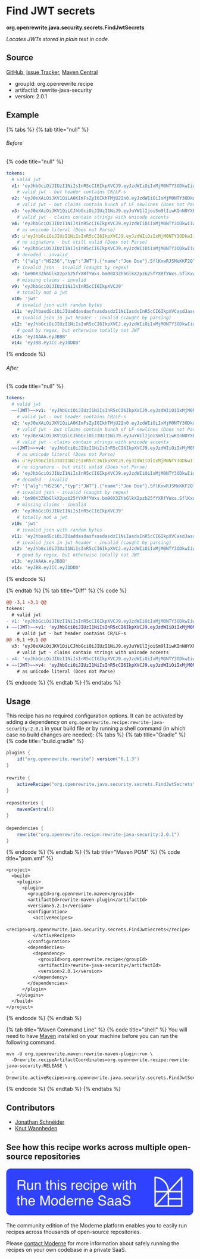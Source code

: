 # Find JWT secrets

**org.openrewrite.java.security.secrets.FindJwtSecrets**

_Locates JWTs stored in plain text in code._

## Source

[GitHub](https://github.com/openrewrite/rewrite-java-security/blob/main/src/main/java/org/openrewrite/java/security/secrets/FindJwtSecrets.java), [Issue Tracker](https://github.com/openrewrite/rewrite-java-security/issues), [Maven Central](https://central.sonatype.com/artifact/org.openrewrite.recipe/rewrite-java-security/2.0.1/jar)

* groupId: org.openrewrite.recipe
* artifactId: rewrite-java-security
* version: 2.0.1

## Example


{% tabs %}
{% tab title="null" %}

###### Before
{% code title="null" %}
```yaml
tokens:
  # valid jwt
  v1: 'eyJhbGciOiJIUzI1NiIsInR5cCI6IkpXVCJ9.eyJzdWIiOiIxMjM0NTY3ODkwIiwibmFtZSI6IkpvaG4gRG9lIiwiaWF0IjoxNTE2MjM5MDIyfQ.SflKxwRJSMeKKF2QT4fwpMeJf36POk6yJV_adQssw5c'
    # valid jwt - but header contains CR/LF-s
  v2: 'eyJ0eXAiOiJKV1QiLA0KImFsZyI6IkhTMjU2In0.eyJzdWIiOiIxMjM0NTY3ODkwIiwibmFtZSI6IkpvaG4gRG9lIiwiaWF0IjoxNTE2MjM5MDIyfQ'
    # valid jwt - but claims contain bunch of LF newlines (Does not Parse)
  v3: 'eyJ0eXAiOiJKV1QiLCJhbGciOiJIUzI1NiJ9.eyJuYW1lIjoiSm9lIiwKInN0YXR1cyI6ImVtcGxveWVlIgp9'
    # valid jwt - claims contain strings with unicode accents
  v4: 'eyJhbGciOiJIUzI1NiIsInR5cCI6IkpXVCJ9.eyJzdWIiOiIxMjM0NTY3ODkwIiwibmFtZSI6IsWww6HFkcOtIMOWxZHDqcOoIiwiaWF0IjoxNTE2MjM5MDIyfQ.k5HibI_uLn_RTuPcaCNkaVaQH2y5q6GvJg8GPpGMRwQ'
    # as unicode literal (Does not Parse)
  v5: u'eyJhbGciOiJIUzI1NiIsInR5cCI6IkpXVCJ9.eyJzdWIiOiIxMjM0NTY3ODkwIiwibmFtZSI6IkpvaG4gRG9lIiwiaWF0IjoxNTE2MjM5MDIyfQ.SflKxwRJSMeKKF2QT4fwpMeJf36POk6yJV_adQssw5c'
    # no signature - but still valid (Does not Parse)
  v6: 'eyJhbGciOiJIUzI1NiIsInR5cCI6IkpXVCJ9.eyJzdWIiOiIxMjM0NTY3ODkwIiwibmFtZSI6IkpvaG4gRG9lIiwiaWF0IjoxNTE2MjM5MDIyfQ'
    # decoded - invalid
  v7: '{"alg":"HS256","typ":"JWT"}.{"name":"Jon Doe"}.SflKxwRJSMeKKF2QT4fwpMeJf36POk6yJV_adQssw5c'
    # invalid json - invalid (caught by regex)
  v8: 'bm90X3ZhbGlkX2pzb25fYXRfYWxs.bm90X3ZhbGlkX2pzb25fYXRfYWxs.SflKxwRJSMeKKF2QT4fwpMeJf36POk6yJV_adQssw5c'
    # missing claims - invalid
  v9: 'eyJhbGciOiJIUzI1NiIsInR5cCI6IkpXVCJ9'
    # totally not a jwt
  v10: 'jwt'
    # invalid json with random bytes
  v11: 'eyJhbasdGciOiJIUaddasdasfsasdasdzI1NiIasdsInR5cCI6IkpXVCasdJasd9.eyJzdWIiOiIxMjM0NTY3ODkwIiwibmFtZSI6IkpvaG4gRG9lIiwiaWF0IjoxNTE2MjM5MDIyfQ.SflKxwRJSMeKKF2QT4fwpMeJf36POk6yJV_adQssw5c'
    # invalid json in jwt header - invalid (caught by parsing)
  v12: 'eyJhbGciOiJIUzI1NiIsInR5cCI6IkpXVCJ.eyJzdWIiOiIxMjM0NTY3ODkwIiwibmFtZSI6IkpvaG4gRG9lIiwiaWF0IjoxNTE2MjM5MDIyfQ.SflKxwRJSMeKKF2QT4fwpMeJf36POk6yJV_adQssw5c'
    # good by regex, but otherwise totally not JWT
  v13: 'eyJAAAA.eyJBBB'
  v14: 'eyJBB.eyJCC.eyJDDDD'
```
{% endcode %}

###### After
{% code title="null" %}
```yaml
tokens:
  # valid jwt
  ~~(JWT)~~>v1: 'eyJhbGciOiJIUzI1NiIsInR5cCI6IkpXVCJ9.eyJzdWIiOiIxMjM0NTY3ODkwIiwibmFtZSI6IkpvaG4gRG9lIiwiaWF0IjoxNTE2MjM5MDIyfQ.SflKxwRJSMeKKF2QT4fwpMeJf36POk6yJV_adQssw5c'
    # valid jwt - but header contains CR/LF-s
  v2: 'eyJ0eXAiOiJKV1QiLA0KImFsZyI6IkhTMjU2In0.eyJzdWIiOiIxMjM0NTY3ODkwIiwibmFtZSI6IkpvaG4gRG9lIiwiaWF0IjoxNTE2MjM5MDIyfQ'
    # valid jwt - but claims contain bunch of LF newlines (Does not Parse)
  v3: 'eyJ0eXAiOiJKV1QiLCJhbGciOiJIUzI1NiJ9.eyJuYW1lIjoiSm9lIiwKInN0YXR1cyI6ImVtcGxveWVlIgp9'
    # valid jwt - claims contain strings with unicode accents
  ~~(JWT)~~>v4: 'eyJhbGciOiJIUzI1NiIsInR5cCI6IkpXVCJ9.eyJzdWIiOiIxMjM0NTY3ODkwIiwibmFtZSI6IsWww6HFkcOtIMOWxZHDqcOoIiwiaWF0IjoxNTE2MjM5MDIyfQ.k5HibI_uLn_RTuPcaCNkaVaQH2y5q6GvJg8GPpGMRwQ'
    # as unicode literal (Does not Parse)
  v5: u'eyJhbGciOiJIUzI1NiIsInR5cCI6IkpXVCJ9.eyJzdWIiOiIxMjM0NTY3ODkwIiwibmFtZSI6IkpvaG4gRG9lIiwiaWF0IjoxNTE2MjM5MDIyfQ.SflKxwRJSMeKKF2QT4fwpMeJf36POk6yJV_adQssw5c'
    # no signature - but still valid (Does not Parse)
  v6: 'eyJhbGciOiJIUzI1NiIsInR5cCI6IkpXVCJ9.eyJzdWIiOiIxMjM0NTY3ODkwIiwibmFtZSI6IkpvaG4gRG9lIiwiaWF0IjoxNTE2MjM5MDIyfQ'
    # decoded - invalid
  v7: '{"alg":"HS256","typ":"JWT"}.{"name":"Jon Doe"}.SflKxwRJSMeKKF2QT4fwpMeJf36POk6yJV_adQssw5c'
    # invalid json - invalid (caught by regex)
  v8: 'bm90X3ZhbGlkX2pzb25fYXRfYWxs.bm90X3ZhbGlkX2pzb25fYXRfYWxs.SflKxwRJSMeKKF2QT4fwpMeJf36POk6yJV_adQssw5c'
    # missing claims - invalid
  v9: 'eyJhbGciOiJIUzI1NiIsInR5cCI6IkpXVCJ9'
    # totally not a jwt
  v10: 'jwt'
    # invalid json with random bytes
  v11: 'eyJhbasdGciOiJIUaddasdasfsasdasdzI1NiIasdsInR5cCI6IkpXVCasdJasd9.eyJzdWIiOiIxMjM0NTY3ODkwIiwibmFtZSI6IkpvaG4gRG9lIiwiaWF0IjoxNTE2MjM5MDIyfQ.SflKxwRJSMeKKF2QT4fwpMeJf36POk6yJV_adQssw5c'
    # invalid json in jwt header - invalid (caught by parsing)
  v12: 'eyJhbGciOiJIUzI1NiIsInR5cCI6IkpXVCJ.eyJzdWIiOiIxMjM0NTY3ODkwIiwibmFtZSI6IkpvaG4gRG9lIiwiaWF0IjoxNTE2MjM5MDIyfQ.SflKxwRJSMeKKF2QT4fwpMeJf36POk6yJV_adQssw5c'
    # good by regex, but otherwise totally not JWT
  v13: 'eyJAAAA.eyJBBB'
  v14: 'eyJBB.eyJCC.eyJDDDD'
```
{% endcode %}

{% endtab %}
{% tab title="Diff" %}
{% code %}
```diff
@@ -3,1 +3,1 @@
tokens:
  # valid jwt
- v1: 'eyJhbGciOiJIUzI1NiIsInR5cCI6IkpXVCJ9.eyJzdWIiOiIxMjM0NTY3ODkwIiwibmFtZSI6IkpvaG4gRG9lIiwiaWF0IjoxNTE2MjM5MDIyfQ.SflKxwRJSMeKKF2QT4fwpMeJf36POk6yJV_adQssw5c'
+ ~~(JWT)~~>v1: 'eyJhbGciOiJIUzI1NiIsInR5cCI6IkpXVCJ9.eyJzdWIiOiIxMjM0NTY3ODkwIiwibmFtZSI6IkpvaG4gRG9lIiwiaWF0IjoxNTE2MjM5MDIyfQ.SflKxwRJSMeKKF2QT4fwpMeJf36POk6yJV_adQssw5c'
    # valid jwt - but header contains CR/LF-s
@@ -9,1 +9,1 @@
  v3: 'eyJ0eXAiOiJKV1QiLCJhbGciOiJIUzI1NiJ9.eyJuYW1lIjoiSm9lIiwKInN0YXR1cyI6ImVtcGxveWVlIgp9'
    # valid jwt - claims contain strings with unicode accents
- v4: 'eyJhbGciOiJIUzI1NiIsInR5cCI6IkpXVCJ9.eyJzdWIiOiIxMjM0NTY3ODkwIiwibmFtZSI6IsWww6HFkcOtIMOWxZHDqcOoIiwiaWF0IjoxNTE2MjM5MDIyfQ.k5HibI_uLn_RTuPcaCNkaVaQH2y5q6GvJg8GPpGMRwQ'
+ ~~(JWT)~~>v4: 'eyJhbGciOiJIUzI1NiIsInR5cCI6IkpXVCJ9.eyJzdWIiOiIxMjM0NTY3ODkwIiwibmFtZSI6IsWww6HFkcOtIMOWxZHDqcOoIiwiaWF0IjoxNTE2MjM5MDIyfQ.k5HibI_uLn_RTuPcaCNkaVaQH2y5q6GvJg8GPpGMRwQ'
    # as unicode literal (Does not Parse)
```
{% endcode %}
{% endtab %}
{% endtabs %}


## Usage

This recipe has no required configuration options. It can be activated by adding a dependency on `org.openrewrite.recipe:rewrite-java-security:2.0.1` in your build file or by running a shell command (in which case no build changes are needed): 
{% tabs %}
{% tab title="Gradle" %}
{% code title="build.gradle" %}
```groovy
plugins {
    id("org.openrewrite.rewrite") version("6.1.3")
}

rewrite {
    activeRecipe("org.openrewrite.java.security.secrets.FindJwtSecrets")
}

repositories {
    mavenCentral()
}

dependencies {
    rewrite("org.openrewrite.recipe:rewrite-java-security:2.0.1")
}
```
{% endcode %}
{% endtab %}
{% tab title="Maven POM" %}
{% code title="pom.xml" %}
```markup
<project>
  <build>
    <plugins>
      <plugin>
        <groupId>org.openrewrite.maven</groupId>
        <artifactId>rewrite-maven-plugin</artifactId>
        <version>5.2.1</version>
        <configuration>
          <activeRecipes>
            <recipe>org.openrewrite.java.security.secrets.FindJwtSecrets</recipe>
          </activeRecipes>
        </configuration>
        <dependencies>
          <dependency>
            <groupId>org.openrewrite.recipe</groupId>
            <artifactId>rewrite-java-security</artifactId>
            <version>2.0.1</version>
          </dependency>
        </dependencies>
      </plugin>
    </plugins>
  </build>
</project>
```
{% endcode %}
{% endtab %}

{% tab title="Maven Command Line" %}
{% code title="shell" %}
You will need to have [Maven](https://maven.apache.org/download.cgi) installed on your machine before you can run the following command.

```shell
mvn -U org.openrewrite.maven:rewrite-maven-plugin:run \
  -Drewrite.recipeArtifactCoordinates=org.openrewrite.recipe:rewrite-java-security:RELEASE \
  -Drewrite.activeRecipes=org.openrewrite.java.security.secrets.FindJwtSecrets
```
{% endcode %}
{% endtab %}
{% endtabs %}

## Contributors
* [Jonathan Schnéider](jkschneider@gmail.com)
* [Knut Wannheden](knut@moderne.io)


## See how this recipe works across multiple open-source repositories

[![Moderne Link Image](/.gitbook/assets/ModerneRecipeButton.png)](https://public.moderne.io/recipes/org.openrewrite.java.security.secrets.FindJwtSecrets)

The community edition of the Moderne platform enables you to easily run recipes across thousands of open-source repositories.

Please [contact Moderne](https://moderne.io/product) for more information about safely running the recipes on your own codebase in a private SaaS.
